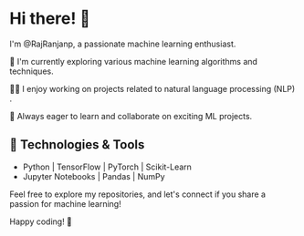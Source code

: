 
# Hi there! 👋

I'm  @RajRanjanp, a passionate machine learning enthusiast.

🌱 I'm currently exploring various machine learning algorithms and techniques.

👨‍💻 I enjoy working on projects related to natural language processing (NLP) .

🚀 Always eager to learn and collaborate on exciting ML projects.

## 🔧 Technologies & Tools

- Python | TensorFlow | PyTorch | Scikit-Learn
- Jupyter Notebooks | Pandas | NumPy

Feel free to explore my repositories, and let's connect if you share a passion for machine learning!

Happy coding! 🚀

